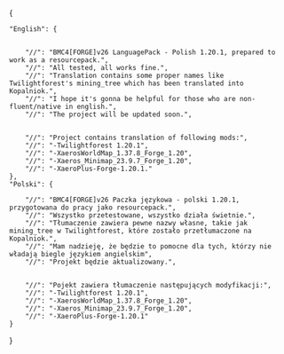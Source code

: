 {

	"English": {
		
		
		"//": "BMC4[FORGE]v26 LanguagePack - Polish 1.20.1, prepared to work as a resourcepack.",
		"//": "All tested, all works fine.",
		"//": "Translation contains some proper names like Twilightforest's mining_tree which has been translated into Kopalniok.",
		"//": "I hope it's gonna be helpful for those who are non-fluent/native in english.",
		"//": "The project will be updated soon.",
		
		
		"//": "Project contains translation of following mods:",
		"//": "-Twilightforest 1.20.1",
		"//": "-XaerosWorldMap_1.37.8_Forge_1.20",
		"//": "-Xaeros_Minimap_23.9.7_Forge_1.20",
		"//": "-XaeroPlus-Forge-1.20.1."
	},
	"Polski": {
		
		"//": "BMC4[FORGE]v26 Paczka językowa - polski 1.20.1, przygotowana do pracy jako resourcepack.",
		"//": "Wszystko przetestowane, wszystko działa świetnie.",
		"//": "Tłumaczenie zawiera pewne nazwy własne, takie jak mining_tree w Twilightforest, które zostało przetłumaczone na Kopalniok.",
		"//": "Mam nadzieję, że będzie to pomocne dla tych, którzy nie władają biegle językiem angielskim",
  		"//": "Projekt będzie aktualizowany.",
		
		
		"//": "Pojekt zawiera tłumaczenie następujących modyfikacji:",
		"//": "-Twilightforest 1.20.1",
		"//": "-XaerosWorldMap_1.37.8_Forge_1.20",
		"//": "-Xaeros_Minimap_23.9.7_Forge_1.20",
		"//": "-XaeroPlus-Forge-1.20.1"
	}
}
